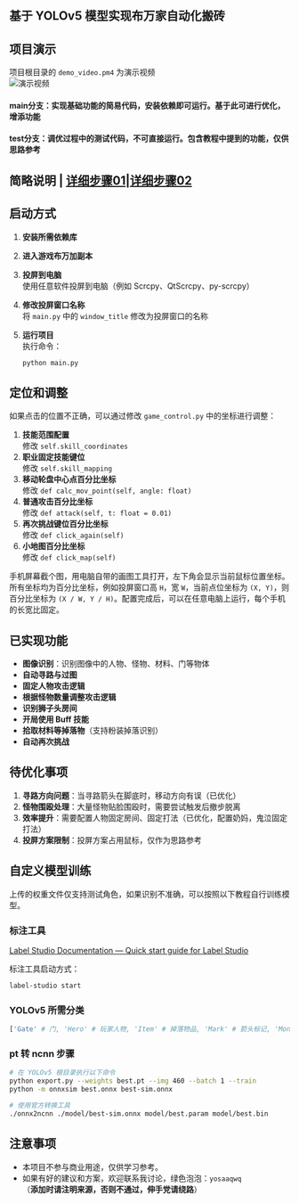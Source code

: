 ## 基于 YOLOv5 模型实现布万家自动化搬砖

## 项目演示

项目根目录的 `demo_video.pm4` 为演示视频  
![演示视频](https://github.com/yosaa/dnfm-auto/blob/main/demo_video.gif)

#### main分支：实现基础功能的简易代码，安装依赖即可运行。基于此可进行优化，增添功能
#### test分支：调优过程中的测试代码，不可直接运行。包含教程中提到的功能，仅供思路参考

## 简略说明 | [详细步骤01](./doc/逐行代码讲解_01.md)|[详细步骤02](https://www.zhihu.com/people/luo-mai-qing)

## 启动方式

1. **安装所需依赖库**
2. **进入游戏布万加副本**
3. **投屏到电脑**  
   使用任意软件投屏到电脑（例如 Scrcpy、QtScrcpy、py-scrcpy）
4. **修改投屏窗口名称**  
   将 `main.py` 中的 `window_title` 修改为投屏窗口的名称
5. **运行项目**  
   执行命令：  
   
   ```bash
   python main.py
   ```



## 定位和调整

如果点击的位置不正确，可以通过修改 `game_control.py` 中的坐标进行调整：

1. **技能范围配置**  
   修改 `self.skill_coordinates`
2. **职业固定技能键位**  
   修改 `self.skill_mapping`
3. **移动轮盘中心点百分比坐标**  
   修改 `def calc_mov_point(self, angle: float)`
4. **普通攻击百分比坐标**  
   修改 `def attack(self, t: float = 0.01)`
5. **再次挑战键位百分比坐标**  
   修改 `def click_again(self)`
6. **小地图百分比坐标**  
   修改 `def click_map(self)`

手机屏幕截个图，用电脑自带的画图工具打开，左下角会显示当前鼠标位置坐标。
所有坐标均为百分比坐标，例如投屏窗口高 `H`，宽 `W`，当前点位坐标为 `(X, Y)`，则百分比坐标为 `(X / W, Y / H)`。配置完成后，可以在任意电脑上运行，每个手机的长宽比固定。

## 已实现功能

- **图像识别**：识别图像中的人物、怪物、材料、门等物体
- **自动寻路与过图**
- **固定人物攻击逻辑**
- **根据怪物数量调整攻击逻辑**
- **识别狮子头房间**
- **开局使用 Buff 技能**
- **拾取材料等掉落物**（支持粉装掉落识别）
- **自动再次挑战**

## 待优化事项

1. **寻路方向问题**：当寻路箭头在脚底时，移动方向有误（已优化）
2. **怪物围殴处理**：大量怪物贴脸围殴时，需要尝试触发后撤步脱离
3. **效率提升**：需要配置人物固定房间、固定打法（已优化，配置奶妈，鬼泣固定打法）
4. **投屏方案限制**：投屏方案占用鼠标，仅作为思路参考

## 

## 自定义模型训练

上传的权重文件仅支持测试角色，如果识别不准确，可以按照以下教程自行训练模型。

### 标注工具

[Label Studio Documentation — Quick start guide for Label Studio](https://labelstud.io/guide/quick_start)

标注工具启动方式：

```bash
label-studio start
```

### YOLOv5 所需分类

```python
['Gate' # 门, 'Hero' # 玩家人物, 'Item' # 掉落物品, 'Mark' # 箭头标记, 'Monster' # 怪物, 'Monster_Fake' # 怪物尸体]
```

### pt 转 ncnn 步骤

```bash
# 在 YOLOv5 根目录执行以下命令
python export.py --weights best.pt --img 460 --batch 1 --train
python -m onnxsim best.onnx best-sim.onnx

# 使用官方转换工具
./onnx2ncnn ./model/best-sim.onnx model/best.param model/best.bin
```

## 注意事项

- 本项目不参与商业用途，仅供学习参考。
- 如果有好的建议和方案，欢迎联系我讨论，绿色泡泡：`yosaaqwq`  
  （**添加时请注明来源，否则不通过，伸手党请绕路**）
